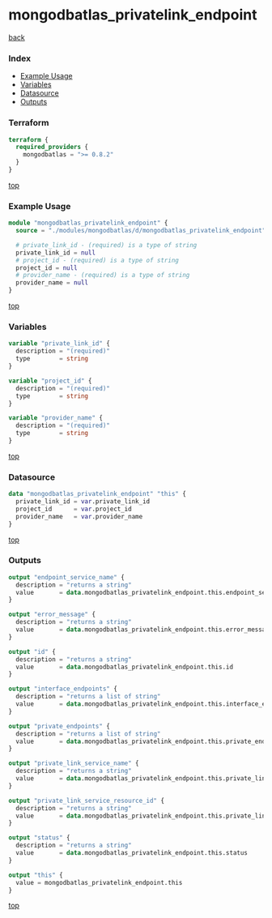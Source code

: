 # mongodbatlas_privatelink_endpoint

[back](../mongodbatlas.md)

### Index

- [Example Usage](#example-usage)
- [Variables](#variables)
- [Datasource](#datasource)
- [Outputs](#outputs)

### Terraform

```terraform
terraform {
  required_providers {
    mongodbatlas = ">= 0.8.2"
  }
}
```

[top](#index)

### Example Usage

```terraform
module "mongodbatlas_privatelink_endpoint" {
  source = "./modules/mongodbatlas/d/mongodbatlas_privatelink_endpoint"

  # private_link_id - (required) is a type of string
  private_link_id = null
  # project_id - (required) is a type of string
  project_id = null
  # provider_name - (required) is a type of string
  provider_name = null
}
```

[top](#index)

### Variables

```terraform
variable "private_link_id" {
  description = "(required)"
  type        = string
}

variable "project_id" {
  description = "(required)"
  type        = string
}

variable "provider_name" {
  description = "(required)"
  type        = string
}
```

[top](#index)

### Datasource

```terraform
data "mongodbatlas_privatelink_endpoint" "this" {
  private_link_id = var.private_link_id
  project_id      = var.project_id
  provider_name   = var.provider_name
}
```

[top](#index)

### Outputs

```terraform
output "endpoint_service_name" {
  description = "returns a string"
  value       = data.mongodbatlas_privatelink_endpoint.this.endpoint_service_name
}

output "error_message" {
  description = "returns a string"
  value       = data.mongodbatlas_privatelink_endpoint.this.error_message
}

output "id" {
  description = "returns a string"
  value       = data.mongodbatlas_privatelink_endpoint.this.id
}

output "interface_endpoints" {
  description = "returns a list of string"
  value       = data.mongodbatlas_privatelink_endpoint.this.interface_endpoints
}

output "private_endpoints" {
  description = "returns a list of string"
  value       = data.mongodbatlas_privatelink_endpoint.this.private_endpoints
}

output "private_link_service_name" {
  description = "returns a string"
  value       = data.mongodbatlas_privatelink_endpoint.this.private_link_service_name
}

output "private_link_service_resource_id" {
  description = "returns a string"
  value       = data.mongodbatlas_privatelink_endpoint.this.private_link_service_resource_id
}

output "status" {
  description = "returns a string"
  value       = data.mongodbatlas_privatelink_endpoint.this.status
}

output "this" {
  value = mongodbatlas_privatelink_endpoint.this
}
```

[top](#index)